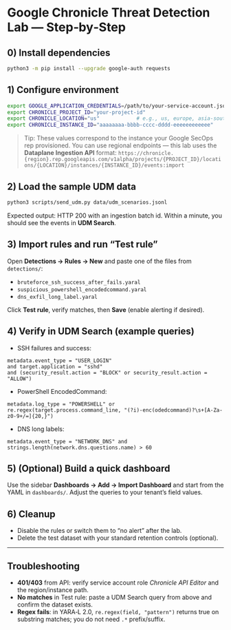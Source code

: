 # Google Chronicle Threat Detection Lab — Step‑by‑Step

## 0) Install dependencies
```bash
python3 -m pip install --upgrade google-auth requests
```

## 1) Configure environment

```bash
export GOOGLE_APPLICATION_CREDENTIALS=/path/to/your-service-account.json
export CHRONICLE_PROJECT_ID="your-project-id"
export CHRONICLE_LOCATION="us"            # e.g., us, europe, asia-southeast1
export CHRONICLE_INSTANCE_ID="aaaaaaaa-bbbb-cccc-dddd-eeeeeeeeeeee"
```

> Tip: These values correspond to the instance your Google SecOps rep provisioned.
> You can use regional endpoints — this lab uses the **Dataplane Ingestion API** format:
> `https://chronicle.{region}.rep.googleapis.com/v1alpha/projects/{PROJECT_ID}/locations/{LOCATION}/instances/{INSTANCE_ID}/events:import`

## 2) Load the sample UDM data
```bash
python3 scripts/send_udm.py data/udm_scenarios.jsonl
```

Expected output: HTTP 200 with an ingestion batch id. Within a minute, you should see the events in **UDM Search**.

## 3) Import rules and run “Test rule”

Open **Detections → Rules → New** and paste one of the files from `detections/`:

- `bruteforce_ssh_success_after_fails.yaral`
- `suspicious_powershell_encodedcommand.yaral`
- `dns_exfil_long_label.yaral`

Click **Test rule**, verify matches, then **Save** (enable alerting if desired).

## 4) Verify in UDM Search (example queries)

- SSH failures and success:
```
metadata.event_type = "USER_LOGIN"
and target.application = "sshd"
and (security_result.action = "BLOCK" or security_result.action = "ALLOW")
```

- PowerShell EncodedCommand:
```
metadata.log_type = "POWERSHELL" or
re.regex(target.process.command_line, "(?i)-enc(odedcommand)?\s+[A-Za-z0-9+/=]{20,}")
```

- DNS long labels:
```
metadata.event_type = "NETWORK_DNS" and
strings.length(network.dns.questions.name) > 60
```

## 5) (Optional) Build a quick dashboard

Use the sidebar **Dashboards → Add → Import Dashboard** and start from the YAML in `dashboards/`.
Adjust the queries to your tenant’s field values.

## 6) Cleanup

- Disable the rules or switch them to “no alert” after the lab.
- Delete the test dataset with your standard retention controls (optional).

---

## Troubleshooting

- **401/403** from API: verify service account role *Chronicle API Editor* and the region/instance path.
- **No matches** in Test rule: paste a UDM Search query from above and confirm the dataset exists.
- **Regex fails**: in YARA‑L 2.0, `re.regex(field, "pattern")` returns true on substring matches; you do not need `.*` prefix/suffix.
